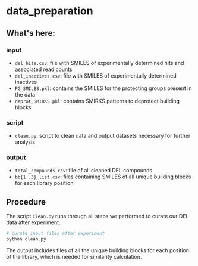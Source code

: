 # data_preparation

## What's here:
### input
- `del_hits.csv`: file with SMILES of experimentally determined hits and associated read counts
- `del_inactives.csv`: file with SMILES of experimentally determined inactives
- `PG_SMILES.pkl`: contains the SMILES for the protecting groups present in the data
- `deprot_SMIRKS.pkl`: contains SMIRKS patterns to deprotect building blocks 

### script
- `clean.py`: script to clean data and output datasets necessary for further analysis

### output
- `total_compounds.csv`: file of all cleaned DEL compounds
- `bb{1..3}_list.csv`: files containing SMILES of all unique building blocks for each library position

## Procedure
The script `clean.py` runs through all steps we performed to curate our DEL data after experiment.
```python
# curate input files after experiment
python clean.py
``` 
The output includes files of all the unique building blocks for each position of the library, which is needed for similarity calculation.


